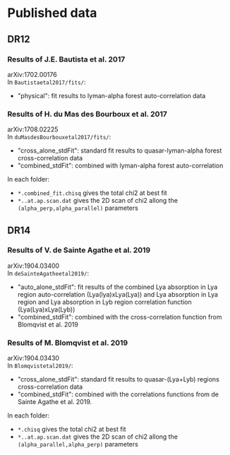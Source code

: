 # Published data

## DR12

### Results of J.E. Bautista et al. 2017
arXiv:1702.00176<br/>
In `Bautistaetal2017/fits/`:
 * "physical": fit results to lyman-alpha forest auto-correlation data

### Results of H. du Mas des Bourboux et al. 2017
arXiv:1708.02225<br/>
In `duMasdesBourbouxetal2017/fits/`:
 * "cross\_alone\_stdFit": standard fit results to quasar-lyman-alpha forest cross-correlation data
 * "combined\_stdFit": combined with lyman-alpha forest auto-correlation

In each folder:
 * `*.combined_fit.chisq` gives the total chi2 at best fit
 * `*..at.ap.scan.dat` gives the 2D scan of chi2 allong the
    `(alpha_perp,alpha_parallel)` parameters

## DR14

### Results of V. de Sainte Agathe et al. 2019
arXiv:1904.03400<br/>
In `deSainteAgatheetal2019/`:
 * "auto\_alone\_stdFit": fit results of the combined Lya absorption in Lya region
    auto-correlation (Lya(lya)xLya(Lya)) and  Lya absorption in Lya
    region and Lya absorption in Lyb region correlation function
    (Lya(Lya)xLya(Lyb))
 * "combined\_stdFit": combined with the cross-correlation function from Blomqvist et al. 2019

### Results of M. Blomqvist et al. 2019
arXiv:1904.03430<br/>
In `Blomqvistetal2019/`:
 * "cross\_alone\_stdFit": standard fit results to quasar-(Lya+Lyb) regions cross-correlation
    data
 * "combined\_stdFit": combined with the correlations functions from de Sainte Agathe et al. 2019.

In each folder:
 * `*.chisq` gives the total chi2 at best fit
 * `*..at.ap.scan.dat` gives the 2D scan of chi2 allong the
        `(alpha_parallel,alpha_perp)` parameters
